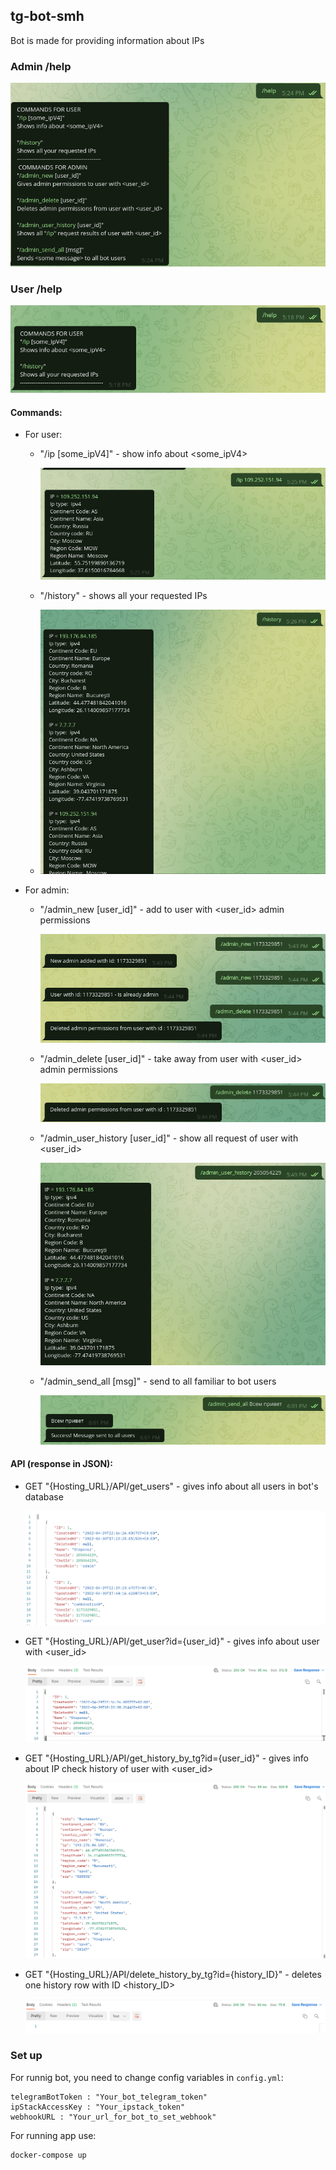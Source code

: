 ## tg-bot-smh
Bot is made for providing information about IPs
###  Admin /help
![](screenshots/adminHelp.png)
### User /help
![](screenshots/userHelp.png)
#### Commands:
- For user:
    - "/ip [some_ipV4]" - show info about <some_ipV4>
    
      ![](screenshots/ip.png)
    - "/history" - shows all your requested IPs
  
    - ![](screenshots/history.png)
- For admin:
    - "/admin_new [user_id]" - add to user with <user_id> admin permissions
  
      ![](screenshots/adminNew.png)
    - "/admin_delete [user_id]" - take away from user with <user_id> admin permissions
  
      ![](screenshots/adminDelete.png)
    - "/admin_user_history [user_id]" - show all request of user with <user_id>
  
      ![](screenshots/adminUserHistory.png)
    - "/admin_send_all [msg]" - send <msg> to all familiar to bot users
  
      ![](screenshots/adminSendAll.png)

#### API (response in JSON):

- GET "{Hosting_URL}/API/get_users" - gives info about all users in bot's database

  ![](screenshots/get_users.png)
- GET "{Hosting_URL}/API/get_user?id={user_id}" - gives info about user with <user_id>

  ![](screenshots/get_user.png)
- GET "{Hosting_URL}/API/get_history_by_tg?id={user_id}" - gives info about IP check history of user with <user_id> 

  ![](screenshots/get_history_by_tg.png)
- GET "{Hosting_URL}/API/delete_history_by_tg?id={history_ID}" - deletes one history row with ID <history_ID>

  ![](screenshots/delete_history_by_tg.png)

### Set up
For runnig bot, you need to change config variables in `config.yml`:

```
telegramBotToken : "Your_bot_telegram_token"
ipStackAccessKey : "Your_ipstack_token"
webhookURL : "Your_url_for_bot_to_set_webhook"
```
For running app use:
```
docker-compose up
```
